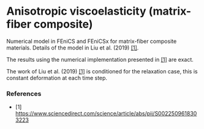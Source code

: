 # Anisotropic viscoelasticity (matrix-fiber composite)

Numerical model in FEniCS and FEniCSx for matrix-fiber composite materials. Details of the model in Liu et al. (2019) [[1]](#1).

The results using the numerical implementation presented in [[1]](#1) are exact.

The work of Liu et al. (2019) [[1]](#1) is conditioned for the relaxation case, this is constant deformation at each time step.

### References

- <a id="1">[1]</a>  https://www.sciencedirect.com/science/article/abs/pii/S0022509618303223
  
<!---
Alternatively, I also solve the viscoelasticity of the matrix and fibers with generalized methods to allow the modeling of creep or any phenomena.

For matrix viscoelasticity i test the method of Reese and Govindjee [[2]](#2). 

In the case of fibers viscoelasticity, i used a linear ODE as in Nguyen et al. (2007) [[3]](#3), or Nedjar (2007) [[4]](#4).

The difference with the results of the paper [[1]](#1) is mainly in the fiber response.

### References

- <a id="1">[1]</a>  https://www.sciencedirect.com/science/article/abs/pii/S0022509618303223
- <a id="2">[2]</a>  https://www.sciencedirect.com/science/article/abs/pii/S0020768397002175
- <a id="3">[3]</a> https://www.sciencedirect.com/science/article/pii/S0020768307002582 
- <a id="4">[4]</a> https://www.sciencedirect.com/science/article/abs/pii/S0045782506003045
--->

